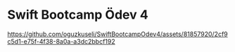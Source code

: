 # Swift Bootcamp Ödev 4

https://github.com/oguzkuseli/SwiftBootcampOdev4/assets/81857920/2cf9c5d1-e75f-4f38-8a0a-a3dc2bbcf192
